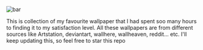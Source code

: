 








![bar](https://github.com/user-attachments/assets/ea2abf21-fd73-4ae0-83e4-623ce03dcb0e)






This is collection of my favourite wallpaper that I had spent soo many hours to finding it to my satisfaction level. All these wallpapers are from different sources like Artstation, deviantart, wallhere, wallheaven, reddit... etc. I'll keep updating this, so feel free to star this repo
